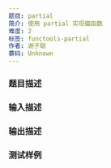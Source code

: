 ```yaml
---
题目: partial
简介: 使用 partial 实现偏函数
难度: 2
标签: functools-partial
作者: 谢子聪
慕码: Unknown
---
```


### 题目描述



### 输入描述



### 输出描述



### 测试样例

